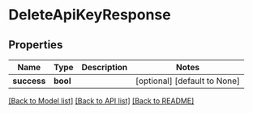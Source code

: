 # DeleteApiKeyResponse

## Properties
Name | Type | Description | Notes
------------ | ------------- | ------------- | -------------
**success** | **bool** |  | [optional] [default to None]

[[Back to Model list]](../README.md#documentation-for-models) [[Back to API list]](../README.md#documentation-for-api-endpoints) [[Back to README]](../README.md)


